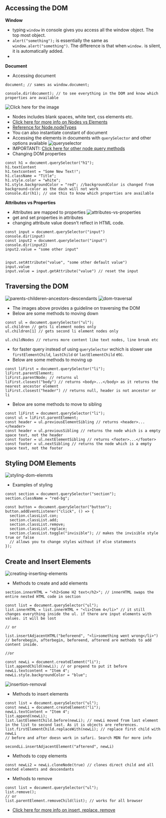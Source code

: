 ## Accessing the DOM

**Window**
- typing `window` in console gives you access all the window object. The top most object.
- `alert("something");` is essentially the same as `window.alert("something")`. The difference is that when `window.` is silent, it is automatically added.
- 

**Document**
- Accessing document
```
document; // sames as window.document;

console.dir(document); // to see everything in the DOM and know which properties are available
```
![Click here for the image](/04_dom-project/images/console-dir.png)
- Nodes includes blank spaces, white text, css elements etc.
- [Click here for more info on Nodes vs Elements](/04_dom-project/images/nodes-vs-elements.png)
- [Reference for Node.nodeTypes](https://developer.mozilla.org/en-US/docs/Web/API/Node/nodeType)
- You can also instantiate constant of document
- Accessing the elements in documents with `querySelector` and other options available
![queryselector](/04_dom-project/images/query-selector.png)
- IMPORTANT!: [Click here for other node query methods](/04_dom-project/documents/node-query-methods.md)
- Changing DOM properties
```
const h1 = document.querySelector("h1");
h1.textContent
h1.textcontent = "Some New Text!";
h1.className = "Title";
h1.style.color = "white";
h1.style.backgroundColor = "red"; //backgroundColor is changed from background-color as the dash will not work
console.dir(h1); // use this to know which properties are available
```

**Attributes vs Properties**
- Attributes are mapped to properties 
![attributes-vs-properties](/04_dom-project/images/attributes-vs-properties.png)
- get and set properties in attributes 
- changing attribute value doesn't reflect in HTML code.
```
const input = document.querySelector("input")
console.dir(input)
const input2 = document.querySelector("input")
console.dir(input2)
input2.value = "some other input"


input.setAttribute("value", "some other default value")
input.value
input.value = input.getAttribute("value") // reset the input
```

## Traversing the DOM
![parents-childeren-ancestors-descendants](/04_dom-project/images/parents-child-ancestors-descendants.png)
![dom-traversal](/04_dom-project/images/dom-traversal.png)

- The images above provides a guideline on traversing the DOM
- Below are some methods to moving down
```
const ul = document.querySelector("ul");
ul.children // gets li element nodes only
ul.children[1] // gets second li element nodes only

ul.childNodes // returns more content like text nodes, line break etc
```
- for faster query instead of using `querySelector` wchich is slower use `firstElementChild`, `lastChild` or `lastElementChild` etc.
- Below are some methods to moving up
```
const liFirst = document.querySelector("li");
liFirst.parentElement;
liFirst.parentNode; // returns ul
liFirst.closest("body") // returns <body>...</body> as it returns the nearest ancestor element
liFirst.closest("header") // returns null, header is not ancestor or li
```
- Below are some methods to move to sibling
```
const liFirst = document.querySelector("li");
const ul = liFirst.parentElement;
const header = ul.previousElementSibling // returns <header>...</header>
const header = ul.previousSibling // returns the node which is a empty space text, not the header
const footer = ul.nextElementSibling // returns <footer>...</footer>
const footer = ul.nextSibling // returns the node which is a empty space text, not the footer
```

## Styling DOM Elements
![styling-dom-elemnts](/04_dom-project/images/styling-dom-elements.png)
- Examples of styling
```
const section = document.querySelector("section");
section.className = "red-bg";

const button = document.querySelector("button");
button.addEventListener("click", () => {
  section.classList.con;
  section.classList.add;
  section.classList.remove;
  section.classList.replace;
  section.classList.toggle("invisible"); // makes the invisible style true or false
  // allows you to change styles without if else statements
});
```

## Create and Insert Elements
![creating-inserting-elements](/04_dom-project/images/creating-inserting-elements.png)
- Methods to create and add elements
```
section.innerHTML = "<h2>Some H2 text</h2>"; // innerHTML swaps the entire nested HTML code in section

const list = document.querySelector("ul");
list.innerHTML = list.innerHTML + "<li>Item 4</li>" // it still changes everything inside the ul. if there are input elements with values. it will be lost

// or

list.insertAdjacentHTML("beforeend", "<li>something went wrong</li>") // beforebegin, afterbegin, beforeend, afterend are methods to add content inside.

//or

const newLi = document.createElement("li");
list.appendChild(newLi); // or prepend to put it before
newLi.textcontent = "Item 4";
newLi.style.backgroundColor = "blue";
```

![insertion-removal](/04_dom-project/images/insertion-removal.png)
- Methods to insert elements
```
const list = document.querySelector("ul");
const newLi = document.createElement("li");
newLi.textContent = "Item 4";
list.append(newLi);
list.lastElementChild.before(newLi); // newLi moved from last element in the list to second last. As it is objects are references.
list.firstElementChild.replaceWith(newLi); // replace first child with newLi
// before and after doesn work in safari. Search MDN for more info

secondLi.insertAdjacentElement("afterend", newLi)
```
- Methods to copy elements
```
const newLi2 = newLi.cloneNode(true) // clones direct child and all nested elements and descendants
```
- Methods to remove
```
const list = document.querySelector("ul");
list.remove();
// or 
list.parentElement.removeChild(list); // works for all browser
```
- [Click here for more info on insert, replace, remove](/04_dom-project/documents/insert-replace-remove.md)


